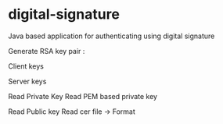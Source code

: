 # digital-signature
Java based application for authenticating using digital signature 


Generate RSA key pair : 

Client keys

Server keys


Read Private Key
   Read PEM based private key

Read Public key
   Read cer file -> Format 
   

   
